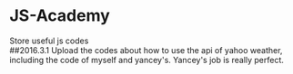 # JS-Academy
Store useful js codes<br>
##2016.3.1 
Upload the codes about how to use the api of yahoo weather, including the code of myself and yancey's. Yancey's job is really perfect.
